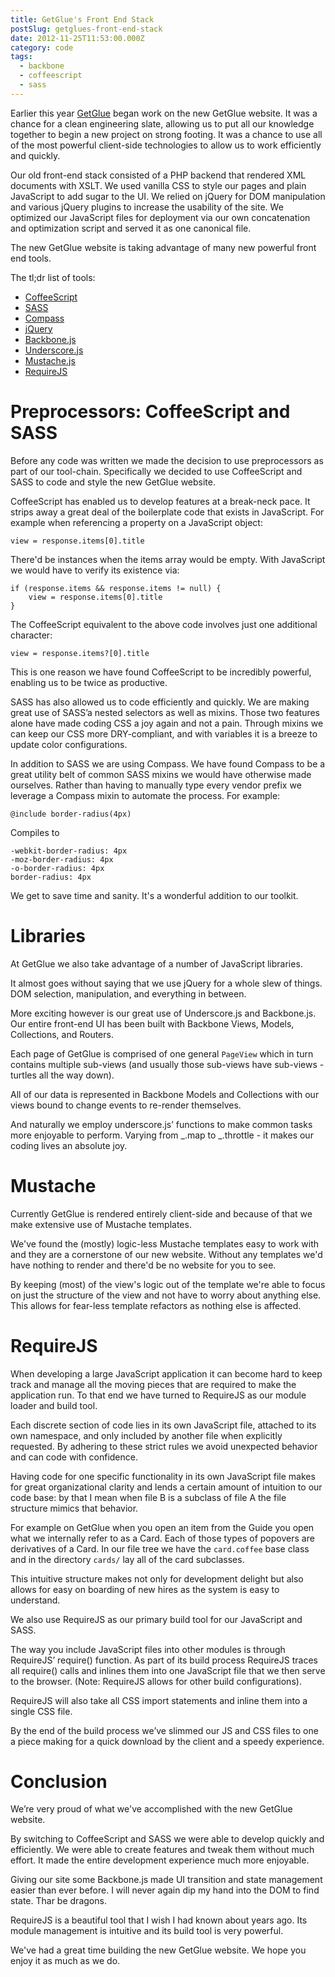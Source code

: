 ```yaml
---
title: GetGlue's Front End Stack
postSlug: getglues-front-end-stack
date: 2012-11-25T11:53:00.000Z
category: code
tags:
  - backbone
  - coffeescript
  - sass
---
```


<p>Earlier this year <a href="http://getglue.com/">GetGlue</a> began work on the new GetGlue website.  It was a chance for a clean engineering slate, allowing us to put all our knowledge together to begin a new project on strong footing.  It was a chance to use all of the most powerful client-side technologies to allow us to work efficiently and quickly.</p>

<p>Our old front-end stack consisted of a PHP backend that rendered XML documents with XSLT.  We used vanilla CSS to style our pages and plain JavaScript to add sugar to the UI.  We relied on jQuery for DOM manipulation and various jQuery plugins to increase the usability of the site.  We optimized our JavaScript files for deployment via our own concatenation and optimization script and served it as one canonical file.</p>

<p>The new GetGlue website is taking advantage of many new powerful front end tools.</p>

<p>The tl;dr list of tools:</p>

<ul>
<li><a href="http://coffeescript.org/">CoffeeScript</a></li>
<li><a href="http://sass-lang.com/">SASS</a></li>
<li><a href="http://compass-style.org/">Compass</a></li>
<li><a href="http://jquery.com/">jQuery</a></li>
<li><a href="http://backbonejs.org/">Backbone.js</a></li>
<li><a href="http://underscorejs.org/">Underscore.js</a></li>
<li><a href="https://github.com/janl/mustache.js">Mustache.js</a></li>
<li><a href="http://requirejs.org/">RequireJS</a></li>
</ul>

<!--more-->

<h1>Preprocessors:  CoffeeScript and SASS</h1>

<p>Before any code was written we made the decision to use preprocessors as part of our tool-chain.  Specifically we decided to use CoffeeScript and SASS to code and style the new GetGlue website.</p>

<p>CoffeeScript has enabled us to develop features at a break-neck pace.  It strips away a great deal of the boilerplate code that exists in JavaScript.  For example when referencing a property on a JavaScript object:</p>

<pre><code>view = response.items[0].title
</code></pre>

<p>There'd be instances when the items array would be empty.  With JavaScript we would have to verify its existence via:</p>

<pre><code>if (response.items &amp;&amp; response.items != null) {
    view = response.items[0].title
}
</code></pre>

<p>The CoffeeScript equivalent to the above code involves just one additional character:</p>

<pre><code>view = response.items?[0].title
</code></pre>

<p>This is one reason we have found CoffeeScript to be incredibly powerful, enabling us to be twice as productive.</p>

<p>SASS has also allowed us to code efficiently and quickly. We are making great use of SASS’a nested selectors as well as mixins. Those two features alone have made coding CSS a joy again and not a pain. Through mixins we can keep our CSS more DRY-compliant, and with variables it is a breeze to update color configurations.</p>

<p>In addition to SASS we are using Compass. We have found Compass to be a great utility belt of common SASS mixins we would have otherwise made ourselves.  Rather than having to manually type every vendor prefix we leverage a Compass mixin to automate the process. For example:</p>

<pre><code>@include border-radius(4px)
</code></pre>

<p>Compiles to</p>

<pre><code>-webkit-border-radius: 4px
-moz-border-radius: 4px
-o-border-radius: 4px
border-radius: 4px
</code></pre>

<p>We get to save time and sanity. It's a wonderful addition to our toolkit.</p>

<h1>Libraries</h1>

<p>At GetGlue we also take advantage of a number of JavaScript libraries.</p>

<p>It almost goes without saying that we use jQuery for a whole slew of things. DOM selection, manipulation, and everything in between.</p>

<p>More exciting however is our great use of Underscore.js and Backbone.js.  Our entire front-end UI has been built with Backbone Views, Models, Collections, and Routers.</p>

<p>Each page of GetGlue is comprised of one general <code>PageView</code> which in turn contains multiple sub-views (and usually those sub-views have sub-views - turtles all the way down).</p>

<p>All of our data is represented in Backbone Models and Collections with our views bound to change events to re-render themselves.</p>

<p>And naturally we employ underscore.js’ functions to make common tasks more enjoyable to perform. Varying from _.map to _.throttle - it makes our coding lives an absolute joy.</p>

<h1>Mustache</h1>

<p>Currently GetGlue is rendered  entirely client-side and because of that we make extensive use of Mustache templates.</p>

<p>We've found the (mostly) logic-less Mustache templates  easy to work with and they are a cornerstone of our new website. Without any templates we'd have nothing to render and there'd be no website for you to see.</p>

<p>By keeping (most) of the view's logic out of the template we're able to focus on just the structure of the view and not have to worry about anything else.  This allows for fear-less template refactors as nothing else is affected.</p>

<h1>RequireJS</h1>

<p>When developing a large JavaScript application it can become hard to keep track and manage all the moving pieces that are required to make the application run.  To that end we have turned to RequireJS as our module loader and build tool.</p>

<p>Each discrete section of code  lies in its own JavaScript file, attached to its own namespace, and only included by another file when explicitly requested. By adhering to these strict rules we avoid unexpected behavior and can code with confidence.</p>

<p>Having code for one specific functionality in its own JavaScript file makes for great organizational clarity and lends a certain amount of intuition to our code base: by that I mean when file B is a subclass of file A the file structure mimics that behavior.</p>

<p>For example on GetGlue when you open an item from the Guide you open what we internally refer to as a Card. Each of those types of popovers are derivatives of a Card. In our file tree we have the <code>card.coffee</code> base class and in the directory <code>cards/</code> lay all of the card subclasses.</p>

<p>This intuitive structure makes not only for development delight but also allows for easy on boarding of new hires as the system is easy to understand.</p>

<p>We also use RequireJS as our primary build tool for our JavaScript and SASS.</p>

<p>The way you include JavaScript files into other modules is through RequireJS’ require() function. As part of its build process RequireJS traces all require() calls and inlines them into one JavaScript file that we then serve to the browser. (Note: RequireJS allows for other build configurations).</p>

<p>RequireJS will also take all CSS import statements and inline them into a single CSS file.</p>

<p>By the end of the build process we’ve slimmed our JS and CSS files to one a piece making for a quick download by the client and a speedy experience.</p>

<h1>Conclusion</h1>

<p>We’re very proud of what we've accomplished with the new GetGlue website.</p>

<p>By switching to CoffeeScript and SASS we were able to develop quickly and efficiently.  We were able to create features and tweak them without much effort.  It made the entire development experience much more enjoyable.</p>

<p>Giving our site some Backbone.js made UI transition and state management easier than ever before. I will never again dip my hand into the DOM to find state. Thar be dragons.</p>

<p>RequireJS is a beautiful tool that I wish I had known about years ago.  Its module management is intuitive and its build tool is very powerful.</p>

<p>We've had a great time building the new GetGlue website. We hope you enjoy it as much as we do.</p>

